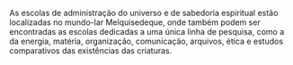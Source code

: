 ﻿As escolas de administração do universo e de sabedoria espiritual estão localizadas no mundo-lar Melquisedeque, onde também podem ser encontradas as escolas dedicadas a uma única linha de pesquisa, como a da energia, matéria, organização, comunicação, arquivos, ética e estudos comparativos das existências das criaturas.